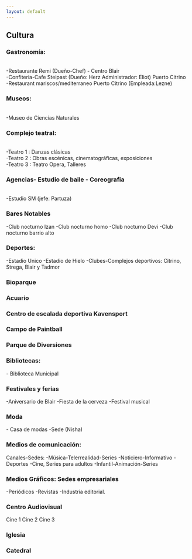 ```yaml
---
layout: default
---
```


<h2>Cultura</h2>

<h3>Gastronomía:</h3><br>
-Restaurante Remi (Dueño-Chef) - Centro Blair
<br>
-Confiteria-Cafe Steipast (Dueño: Herz Administrador: Eliot) Puerto Citrino
<br>
-Restaurant mariscos/mediterraneo Puerto Citrino (Empleada:Lezne)
<h3>Museos:</h3>
<br>
-Museo de Ciencias Naturales
<br>
<h3>Complejo teatral:</h3>
<br>
-Teatro 1 : Danzas clásicas
<br>
-Teatro 2 : Obras escénicas, cinematográficas, exposiciones
<br>
-Teatro 3 : Teatro Opera, Talleres 

<h3> Agencias- Estudio de baile - Coreografia</h3>
<br>
-Estudio SM (jefe: Partuza)

<h3>Bares Notables</h3>
-Club nocturno Izan
-Club nocturno homo 
-Club nocturno Devi
-Club nocturno barrio alto

<h3> Deportes: </h3>
-Estadio Unico
-Estadio de Hielo
-Clubes-Complejos deportivos: Citrino, Strega, Blair y Tadmor

<h3>Bioparque</h3>
<h3>Acuario </h3>
<h3>Centro de escalada deportiva Kavensport </h3>
<h3>Campo de Paintball</h3>
<h3>Parque de Diversiones</h3>


<h3> Bibliotecas:</h3>
- Biblioteca Municipal 

<h3> Festivales y ferias</h3>
-Aniversario de Blair
-Fiesta de la cerveza
-Festival musical

<h3>Moda</h3>
- Casa de modas -Sede (Nisha)

<h3>Medios de comunicación: </h3>
Canales-Sedes:
-Música-Telerrealidad-Series
-Noticiero-Informativo
-Deportes
-Cine, Series para adultos
-Infantil-Animación-Series

 <h3>Medios Gráficos: Sedes empresariales</h3>
-Periódicos
-Revistas
-Industria editorial.

<h3>Centro Audiovisual</h3>
Cine 1 
Cine 2
Cine 3 

<h3>Iglesia</h3>

<h3>Catedral</h3>
